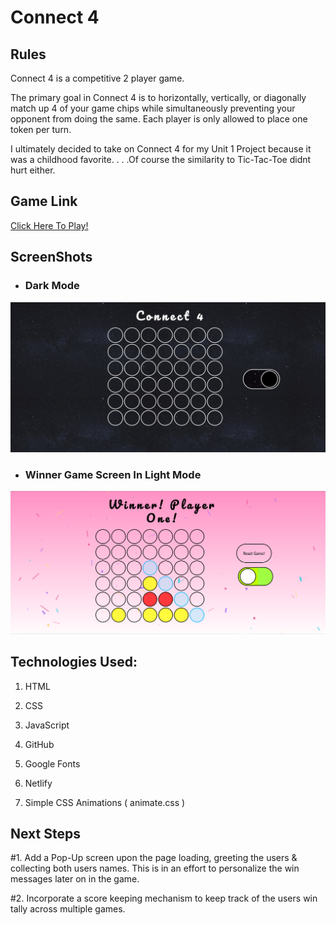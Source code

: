 # Connect 4

## Rules

Connect 4 is a competitive 2 player game.

The primary goal in Connect 4 is to horizontally, vertically, or diagonally match up 4 of your game chips while simultaneously preventing your opponent from doing the same. Each player is only allowed to place one token per turn.

I ultimately decided to take on Connect 4 for my Unit 1 Project because it was a childhood favorite. . . .Of course the similarity to Tic-Tac-Toe didnt hurt either.


## Game Link

[Click Here To Play!](https://tender-hermann-ba7286.netlify.app/)


## ScreenShots

 - ### Dark Mode
 ![Dark Mode Game Screen](./gifs/darkModeScreenShot.png "Dark Mode Game Screen")

- ### Winner Game Screen In Light Mode
![Winner Game Screen](./gif/../gifs/lightModeScreenShot.png "Winner Game Screen")

## Technologies Used:

1.  HTML

2.  CSS

3.  JavaScript

4.  GitHub

4.  Google Fonts

5.  Netlify

6.  Simple CSS Animations ( animate.css )

## Next Steps

#1. Add a Pop-Up screen upon the page loading, greeting the users & collecting both users names. This is in an effort to personalize the win messages later on in the game.

#2. Incorporate a score keeping mechanism to keep track of the users win tally across multiple games.